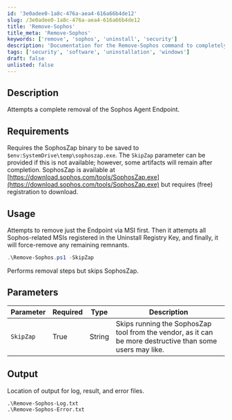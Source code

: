 ```yaml
---
id: '3e0adee0-1a8c-476a-aea4-616a66b4de12'
slug: /3e0adee0-1a8c-476a-aea4-616a66b4de12
title: 'Remove-Sophos'
title_meta: 'Remove-Sophos'
keywords: ['remove', 'sophos', 'uninstall', 'security']
description: 'Documentation for the Remove-Sophos command to completely remove the Sophos Agent Endpoint from the system.'
tags: ['security', 'software', 'uninstallation', 'windows']
draft: false
unlisted: false
---
```


## Description
Attempts a complete removal of the Sophos Agent Endpoint.

## Requirements
Requires the SophosZap binary to be saved to `$env:SystemDrive\temp\sophoszap.exe`. The `SkipZap` parameter can be provided if this is not available; however, some artifacts will remain after completion. SophosZap is available at [https://download.sophos.com/tools/SophosZap.exe](https://download.sophos.com/tools/SophosZap.exe) but requires (free) registration to download.

## Usage
Attempts to remove just the Endpoint via MSI first. Then it attempts all Sophos-related MSIs registered in the Uninstall Registry Key, and finally, it will force-remove any remaining remnants.

```powershell
.\Remove-Sophos.ps1 -SkipZap
```
Performs removal steps but skips SophosZap.

## Parameters
| Parameter  | Required | Type   | Description                                                                                               |
|------------|----------|--------|-----------------------------------------------------------------------------------------------------------|
| `SkipZap`  | True     | String | Skips running the SophosZap tool from the vendor, as it can be more destructive than some users may like. |

## Output
Location of output for log, result, and error files.

```
.\Remove-Sophos-Log.txt
.\Remove-Sophos-Error.txt
```

